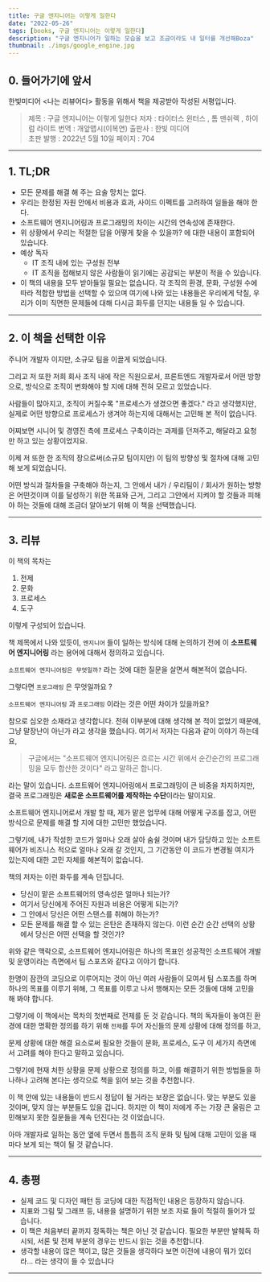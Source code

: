 ```yaml
---
title: 구글 엔지니어는 이렇게 일한다
date: "2022-05-26"
tags: [books, 구글 엔지니어는 이렇게 일한다]
description: "구글 엔지니어가 일하는 모습을 보고 조금이라도 내 일터를 개선해Boza"
thumbnail: ./imgs/google_engine.jpg
---
```


## 0. 들어가기에 앞서

한빛미디어 <나는 리뷰어다> 활동을 위해서 책을 제공받아 작성된 서평입니다.

> 제목 : 구글 엔지니어는 이렇게 일한다
> 저자 : 타이터스 윈터스 , 톰 맨쉬렉 , 하이럼 라이트
> 번역 : 개앞맵시(이복연)
> 출판사 : 한빛 미디어  
> 초판 발행 : 2022년 5월 10일
> 페이지 : 704

---

## 1. TL;DR

- 모든 문제를 해결 해 주는 요술 망치는 없다.
- 우리는 한정된 자원 안에서 비용과 효과, 사이드 이펙트를 고려하여 일들을 해야 한다.
- 소프트웨어 엔지니어링과 프로그래밍의 차이는 시간의 연속성에 존재한다.
- 위 상황에서 우리는 적절한 답을 어떻게 찾을 수 있을까? 에 대한 내용이 포함되어 있습니다.
- 예상 독자
  - IT 조직 내에 있는 구성원 전부
  - IT 조직을 접해보지 않은 사람들이 읽기에는 공감되는 부분이 적을 수 있습니다.
- 이 책의 내용을 모두 받아들일 필요는 없습니다. 각 조직의 환경, 문화, 구성원 수에 따라 적합한 방법을 선택할 수 있으며 여기에 나와 있는 내용들은 우리에게 닥칠, 우리가 이미 직면한 문제들에 대해 다시금 화두를 던지는 내용들 일 수 있습니다.

---

## 2. 이 책을 선택한 이유

주니어 개발자 이지만, 소규모 팀을 이끌게 되었습니다.

그리고 저 또한 저희 회사 조직 내에 작은 직원으로서, 프론트엔드 개발자로서 어떤 방향으로, 방식으로 조직이 변화해야 할 지에 대해 전혀 모르고 있었습니다.

사람들이 많아지고, 조직이 커질수록 "프로세스가 생겼으면 좋겠다." 라고 생각했지만, 실제로 어떤 방향으로 프로세스가 생겨야 하는지에 대해서는 고민해 본 적이 없습니다.

어찌보면 시니어 및 경영진 측에 프로세스 구축이라는 과제를 던져주고, 해달라고 요청만 하고 있는 상황이었지요.

이제 저 또한 한 조직의 장으로써(소규모 팀이지만) 이 팀의 방향성 및 절차에 대해 고민해 보게 되었습니다.

어떤 방식과 절차들을 구축해야 하는지, 그 안에서 내가 / 우리팀이 / 회사가 원하는 방향은 어떤것이며 이를 달성하기 위한 목표와 근거, 그리고 그안에서 지켜야 할 것들과 피해야 하는 것들에 대해 조금더 알아보기 위해 이 책을 선택했습니다.

---

## 3. 리뷰

이 책의 목차는

1. 전제
2. 문화
3. 프로세스
4. 도구

이렇게 구성되어 있습니다.

책 제목에서 나와 있듯이, `엔지니어` 들이 일하는 방식에 대해 논의하기 전에 이 **소프트웨어 엔지니어링** 라는 용어에 대해서 정의하고 있습니다.

`소프트웨어 엔지니어링은 무엇일까?` 라는 것에 대한 질문을 살면서 해본적이 없습니다.

그렇다면 `프로그래밍` 은 무엇일까요 ?

`소프트웨어 엔지니어링` 과 `프로그래밍` 이라는 것은 어떤 차이가 있을까요?

참으로 심오한 소재라고 생각합니다. 전혀 이부분에 대해 생각해 본 적이 없었기 때문에, 그냥 말장난이 아닌가 라고 생각을 했습니다. 여기서 저자는 다음과 같이 이야기 하는데요,

> 구글에서는 "소프트웨어 엔지니어링은 흐르는 시간 위에서 순간순간의 프로그래밍을 모두 합산한 것이다" 라고 말하곤 합니다.

라는 말이 있습니다. 소프트웨어 엔지니어링에서 프로그래밍이 큰 비중을 차지하지만, 결국 프로그래밍은 **새로운 소프트웨어를 제작하는 수단**이라는 말이지요.

소프트웨어 엔지니어로서 개발 할 때, 제가 맡은 업무에 대해 어떻게 구조를 잡고, 어떤 방식으로 문제를 해결 할 지에 대한 고민만 했었습니다.

그렇기에, 내가 작성한 코드가 얼마나 오래 살아 숨쉴 것이며 내가 담당하고 있는 소프트웨어가 비즈니스 적으로 얼마나 오래 갈 것인지, 그 기간동안 이 코드가 변경될 여지가 있는지에 대한 고민 자체를 해본적이 없습니다.

책의 저자는 이런 화두를 계속 던집니다.

- 당신이 맡은 소프트웨어의 영속성은 얼마나 되는가?
- 여기서 당신에게 주어진 자원과 비용은 어떻게 되는가?
- 그 안에서 당신은 어떤 스탠스를 취해야 하는가?
- 모든 문제를 해결 할 수 있는 은탄은 존재하지 않는다. 이런 순간 순간 선택의 상황에서 당신은 어떤 선택을 할 것인가?

위와 같은 맥락으로, 소프트웨어 엔지니어링은 하나의 목표인 성공적인 소프트웨어 개발 및 운영이라는 측면에서 팀 스포츠와 같다고 이야기 합니다.

한명이 잠깐의 코딩으로 이루어지는 것이 아닌 여러 사람들이 모여서 팀 스포츠를 하며 하나의 목표를 이루기 위해, 그 목표를 이루고 나서 행해지는 모든 것들에 대해 고민을 해 봐야 합니다.

그렇기에 이 책에서는 목차의 첫번째로 전제를 둔 것 같습니다. 책의 독자들이 놓여진 환경에 대한 명확한 정의를 하기 위해 `전제`를 두어 자신들의 문제 상황에 대해 정의를 하고,

문제 상황에 대한 해결 요소로써 필요한 것들이 문화, 프로세스, 도구 이 세가지 측면에서 고려를 해야 한다고 말하고 있습니다.

그렇기에 현재 처한 상황을 문제 상황으로 정의를 하고, 이를 해결하기 위한 방법들을 하나하나 고려해 본다는 생각으로 책을 읽어 보는 것을 추천합니다.

이 책 안에 있는 내용들이 반드시 정답이 될 거라는 보장은 없습니다. 맞는 부분도 있을 것이며, 맞지 않는 부분들도 있을 겁니다. 하지만 이 책이 저에게 주는 가장 큰 울림은 고민해보지 못한 질문들을 계속 던진다는 것 이었습니다.

아마 개발자로 일하는 동안 옆에 두면서 틈틈히 조직 문화 및 팀에 대해 고민이 있을 때 마다 보게 되는 책이 될 것 같습니다.

---

## 4. 총평

- 실제 코드 및 디자인 패턴 등 코딩에 대한 직접적인 내용은 등장하지 않습니다.
- 지표와 그림 및 그래프 등, 내용을 설명하기 위한 보조 자료 들이 적절히 들어가 있습니다.
- 이 책은 처음부터 끝까지 정독하는 책은 아닌 것 같습니다. 필요한 부분만 발췌독 하시되, 서론 및 전제 부분의 경우는 반드시 읽는 것을 추천합니다.
- 생각할 내용이 많은 책이고, 많은 것들을 생각하다 보면 이전에 내용이 뭐가 있더라... 라는 생각이 들 수 있습니다

---
